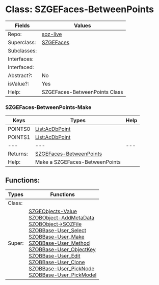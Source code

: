 
# Class:	SZGEFaces-BetweenPoints

| Fields | Values |
| --------- | --------- |
| Repo: | [soz-live](/repos/soz-live.html) |
| Superclass: | [SZGEFaces](SZGEFaces.html) |
| Subclasses: |  |
| Interfaces: |  |
| Interfaced: |  |
| Abstract?: | No |
| isValue?: | Yes |
| Help: | SZGEFaces-BetweenPoints Class |

### SZGEFaces-BetweenPoints-Make

| Keys | Types | Help |
| --------- | --------- | --------- |
| POINTS0 | [List:AcDbPoint](AcDbPoint.html) |  |
| POINTS1 | [List:AcDbPoint](AcDbPoint.html) |  |
| --- | --- | --- |
| Returns: | [SZGEFaces-BetweenPoints](SZGEFaces-BetweenPoints.html) |
| Help: | Make a SZGEFaces-BetweenPoints |


## Functions:

| Types | Functions |
| --------- | --------- |
| Class: |  |
| Super: | [SZGEObjects-Value](SZGEObjects.html) <br> [SZOBObject-AddMetaData](SZOBObject.html) <br> [SZOBObject->SOZFile](SZOBObject.html) <br> [SZOBBase-User_Select](SZOBBase.html) <br> [SZOBBase-User_Make](SZOBBase.html) <br> [SZOBBase-User_Method](SZOBBase.html) <br> [SZOBBase-User_ObjectKey](SZOBBase.html) <br> [SZOBBase-User_Edit](SZOBBase.html) <br> [SZOBBase-User_Clone](SZOBBase.html) <br> [SZOBBase-User_PickNode](SZOBBase.html) <br> [SZOBBase-User_PickModel](SZOBBase.html) |


